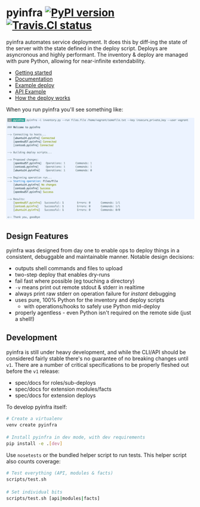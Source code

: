 # pyinfra [![PyPI version](https://badge.fury.io/py/pyinfra.svg)](https://pypi.python.org/pypi/pyinfra) [![Travis.CI status](https://travis-ci.org/Fizzadar/pyinfra.svg?branch=develop)](https://travis-ci.org/Fizzadar/pyinfra)

pyinfra automates service deployment. It does this by diff-ing the state of the server with the state defined in the deploy script. Deploys are asyncronous and highly performant. The inventory & deploy are managed with pure Python, allowing for near-infinite extendability.

+ [Getting started](https://pyinfra.readthedocs.org/page/getting_started.html)
+ [Documentation](https://pyinfra.readthedocs.org)
+ [Example deploy](example)
+ [API Example](https://pyinfra.readthedocs.org/page/api/example.html)
+ [How the deploy works](https://pyinfra.readthedocs.org/page/deploy_process.html)

When you run pyinfra you'll see something like:

![](./docs/example_deploy.png)


## Design Features

pyinfra was designed from day one to enable ops to deploy things in a consistent, debuggable
and maintainable manner. Notable design decisions:

+ outputs shell commands and files to upload
+ two-step deploy that enables dry-runs
+ fail fast where possible (eg touching a directory)
+ `-v` means print out remote stdout & stderr in realtime
+ always print raw stderr on operation failure for _instant_ debugging
+ uses pure, 100% Python for the inventory and deploy scripts
    * with operations/hooks to safely use Python mid-deploy
+ properly agentless - even Python isn't required on the remote side (just a shell!)


## Development

pyinfra is still under heavy development, and while the CLI/API should be considered fairly
stable there's no guarantee of no breaking changes until `v1`. There are a number of critical
specifications to be properly fleshed out before the `v1` release:

+ spec/docs for roles/sub-deploys
+ spec/docs for extension modules/facts
+ spec/docs for extension deploys

To develop pyinfra itself:

```sh
# Create a virtualenv
venv create pyinfra

# Install pyinfra in dev mode, with dev requirements
pip install -e .[dev]
```

Use `nosetests` or the bundled helper script to run tests. This helper script also counts
coverage:

```sh
# Test everything (API, modules & facts)
scripts/test.sh

# Set individual bits
scripts/test.sh [api|modules|facts]
```
